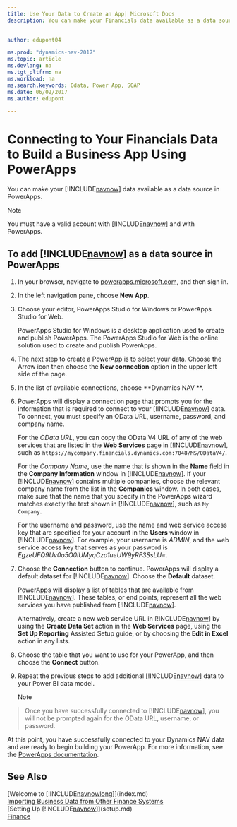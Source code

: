 ```yaml
---
title: Use Your Data to Create an App| Microsoft Docs
description: You can make your Financials data available as a data source and specify an OData URL of your web services to build a business app using PowerApps.

 
author: edupont04

ms.prod: "dynamics-nav-2017"
ms.topic: article
ms.devlang: na
ms.tgt_pltfrm: na
ms.workload: na
ms.search.keywords: Odata, Power App, SOAP
ms.date: 06/02/2017
ms.author: edupont

---
```

# Connecting to Your Financials Data to Build a Business App Using PowerApps
You can make your [!INCLUDE[navnow](includes/navnow_md.md)] data available as a data source in PowerApps.  

> [!NOTE]  
>   You must have a valid account with [!INCLUDE[navnow](includes/navnow_md.md)] and with PowerApps.  

## To add [!INCLUDE[navnow](includes/navnow_md.md)] as a data source in PowerApps
1. In your browser, navigate to [powerapps.microsoft.com](https://powerapps.microsoft.com/en-us/), and then sign in.
2. In the left navigation pane, choose **New App**.
3. Choose your editor, PowerApps Studio for Windows or PowerApps Studio for Web.

   PowerApps Studio for Windows is a desktop application used to create and publish PowerApps. The PowerApps Studio for Web is the online solution used to create and publish PowerApps.
4. The next step to create a PowerApp is to select your data. Choose the Arrow icon then choose the **New connection** option in the upper left side of the page.
5. In the list of available connections, choose **Dynamics NAV **.
6. PowerApps will display a connection page that prompts you for the information that is required to connect to your [!INCLUDE[navnow](includes/navnow_md.md)] data. To connect, you must specify an OData URL, username, password, and company name.

   For the *OData URL*, you can copy the OData V4 URL of any of the web services that are listed in the **Web Services** page in [!INCLUDE[navnow](includes/navnow_md.md)], such as `https://mycompany.financials.dynamics.com:7048/MS/ODataV4/`.  

   For the *Company Name*, use the name that is shown in the **Name** field in the **Company Information** window in [!INCLUDE[navnow](includes/navnow_md.md)]. If your [!INCLUDE[navnow](includes/navnow_md.md)] contains multiple companies, choose the relevant company name from the list in the **Companies** window. In both cases, make sure that the name that you specify in the PowerApps wizard matches exactly the text shown in [!INCLUDE[navnow](includes/navnow_md.md)], such as `My Company`.

   For the username and password, use the name and web service access key that are specified for your account in the **Users** window in [!INCLUDE[navnow](includes/navnow_md.md)]. For example, your username is *ADMIN*, and the web service access key that serves as your password is *EgzeUFQ9Uv0o5O0lUMyqCzo1ueUW9yRF3SsLU=*.
7. Choose the **Connection** button to continue. PowerApps will display a default dataset for [!INCLUDE[navnow](includes/navnow_md.md)]. Choose the **Default** dataset.

   PowerApps will display a list of tables that are available from [!INCLUDE[navnow](includes/navnow_md.md)]. These tables, or end points,  represent all the web services you have published from [!INCLUDE[navnow](includes/navnow_md.md)].

   Alternatively, create a new web service URL in [!INCLUDE[navnow](includes/navnow_md.md)] by using the **Create Data Set** action in the **Web Services** page, using the **Set Up Reporting** Assisted Setup guide, or by choosing the **Edit in Excel** action in any lists.
8. Choose the table that you want to use for your PowerApp, and then choose the **Connect** button.
9. Repeat the previous steps to add additional [!INCLUDE[navnow](includes/navnow_md.md)] data to your Power BI data model.

   > [!NOTE]  
>    Once you have successfully connected to [!INCLUDE[navnow](includes/navnow_md.md)], you will not be prompted again for the OData URL, username, or password.

At this point, you have successfully connected to your Dynamics NAV data and are ready to begin building your PowerApp. For more information, see the [PowerApps documentation](https://powerapps.microsoft.com/tutorials/getting-started/).

## See Also
[Welcome to [!INCLUDE[navnowlong](includes/navnowlong_md.md)]](index.md)  
[Importing Business Data from Other Finance Systems](upload-data.md)  
[Setting Up [!INCLUDE[navnow](includes/navnow_md.md)]](setup.md)  
[Finance](finance.md)  
